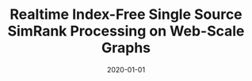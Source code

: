 ---
title: "Realtime Index-Free Single Source SimRank Processing on Web-Scale Graphs"
date: 2020-01-01
publishDate: 2020-10-17T14:59:13.218688Z
authors: ["Jieming Shi", "Tianyuan Jin", "Renchi Yang*", "Xiaokui Xiao", "Yin Yang"]
publication_types: ["2"]
abstract: ""
featured: false
venue: "Proceedings of the VLDB Endowment (PVLDB)"
paperurl: "http://www.vldb.org/pvldb/vol13/p966-shi.pdf"
url_code: "https://github.com/jmshi123/SimPush"
doi: "10.14778/3384345.3384347"
---